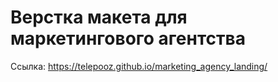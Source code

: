 # Верстка макета для маркетингового агентства
Ссылка: https://telepooz.github.io/marketing_agency_landing/

